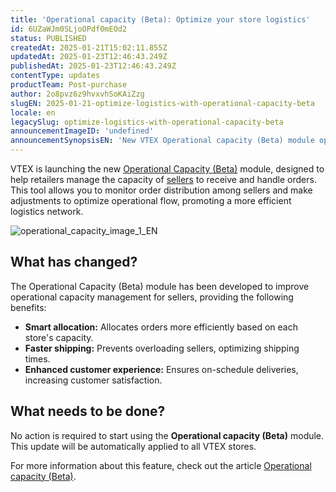 ```yaml
---
title: 'Operational capacity (Beta): Optimize your store logistics'
id: 6UZaWJm0SLjoOPdf0mEOd2
status: PUBLISHED
createdAt: 2025-01-21T15:02:11.855Z
updatedAt: 2025-01-23T12:46:43.249Z
publishedAt: 2025-01-23T12:46:43.249Z
contentType: updates
productTeam: Post-purchase
author: 2o8pvz6z9hvxvhSoKAiZzg
slugEN: 2025-01-21-optimize-logistics-with-operational-capacity-beta
locale: en
legacySlug: optimize-logistics-with-operational-capacity-beta
announcementImageID: 'undefined'
announcementSynopsisEN: 'New VTEX Operational capacity (Beta) module optimizes logistics and distributes orders between sellers.'
---
```


VTEX is launching the new [Operational Capacity (Beta)](/en/tutorial/operational-capacity-beta--2thSYLMAS8KAd8V4XuBLSy) module, designed to help retailers manage the capacity of [sellers](/en/tutorial/o-que-e-um-seller--5FkLvhZ3Few4CWWIuYOK2w) to receive and handle orders. This tool allows you to monitor order distribution among sellers and make adjustments to optimize operational flow, promoting a more efficient logistics network.

![operational_capacity_image_1_EN](https://cdn.statically.io/gh/vtexdocs/help-center-content/refs/heads/main/docs/en/announcements/2025/january/2025-01-21-optimize-logistics-with-operational-capacity-beta_1.png)

## What has changed?

The Operational Capacity (Beta) module has been developed to improve operational capacity management for sellers, providing the following benefits:

* **Smart allocation:** Allocates orders more efficiently based on each store's capacity.
* **Faster shipping:** Prevents overloading sellers, optimizing shipping times.
* **Enhanced customer experience:** Ensures on-schedule deliveries, increasing customer satisfaction.

## What needs to be done?

No action is required to start using the **Operational capacity (Beta)** module. This update will be automatically applied to all VTEX stores.

For more information about this feature, check out the article [Operational capacity (Beta)](/en/tutorial/operational-capacity-beta--2thSYLMAS8KAd8V4XuBLSy).

